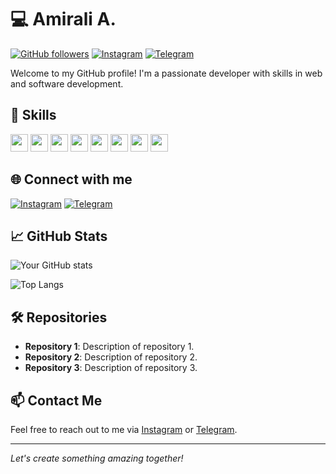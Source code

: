 # 💻 Amirali A.

[![GitHub followers](https://img.shields.io/github/followers/Amiraliaaa2?label=Follow&style=social)](https://github.com/Amiraliaaa2)
[![Instagram](https://img.shields.io/badge/Instagram-Follow-blue?style=social&logo=instagram)](https://instagram.com/amirali.aaa_)
[![Telegram](https://img.shields.io/badge/Telegram-Join-blue?style=social&logo=telegram)](https://t.me/amirali_aaa2)

Welcome to my GitHub profile! I'm a passionate developer with skills in web and software development.

## 🚀 Skills

<img src="https://img.shields.io/badge/-HTML5-E34F26?logo=html5&logoColor=white&style=for-the-badge" height="28">
<img src="https://img.shields.io/badge/-CSS3-1572B6?logo=css3&logoColor=white&style=for-the-badge" height="28">
<img src="https://img.shields.io/badge/-PHP-777BB4?logo=php&logoColor=white&style=for-the-badge" height="28">
<img src="https://img.shields.io/badge/-JavaScript-F7DF1E?logo=javascript&logoColor=black&style=for-the-badge" height="28">
<img src="https://img.shields.io/badge/-Python-3776AB?logo=python&logoColor=white&style=for-the-badge" height="28">
<img src="https://img.shields.io/badge/-Git-F05032?logo=git&logoColor=white&style=for-the-badge" height="28">
<img src="https://img.shields.io/badge/-GitHub-181717?logo=github&logoColor=white&style=for-the-badge" height="28">
<img src="https://img.shields.io/badge/-SCSS-CC6699?logo=sass&logoColor=white&style=for-the-badge" height="28">

## 🌐 Connect with me

[![Instagram](https://img.shields.io/badge/Instagram-Follow-blue?style=for-the-badge&logo=instagram)](https://instagram.com/amirali.aaa_)
[![Telegram](https://img.shields.io/badge/Telegram-Join-blue?style=for-the-badge&logo=telegram)](https://t.me/amirali_aaa2)

## 📈 GitHub Stats

![Your GitHub stats](https://github-readme-stats.vercel.app/api?username=Amiraliaaa2&show_icons=true&theme=radical)

![Top Langs](https://github-readme-stats.vercel.app/api/top-langs/?username=Amiraliaaa2&layout=compact&theme=radical)

## 🛠 Repositories

- **Repository 1**: Description of repository 1.
- **Repository 2**: Description of repository 2.
- **Repository 3**: Description of repository 3.

## 📫 Contact Me

Feel free to reach out to me via [Instagram](https://instagram.com/amirali.aaa_) or [Telegram](https://t.me/amirali_aaa2).

---

*Let's create something amazing together!*
